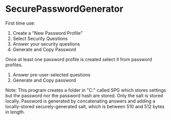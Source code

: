 SecurePasswordGenerator
=======================

First time use:

1. Create a "New Password Profile" 
2. Select Security Questions 
3. Answer your security questions
4. Generate and Copy Password

Once at least one password profile is created select it from password profiles.

1. Answer pre-user-selected questions
2. Generate and Copy password

Note:
This program creates a folder in "C:\" called SPG which stores settings but the password nor the password hash are stored. 
Only the salt is stored locally. Password is generated by concatenating answers and adding a locally-stored securely-generated salt, 
which is between 510 and 512 bytes in length.


